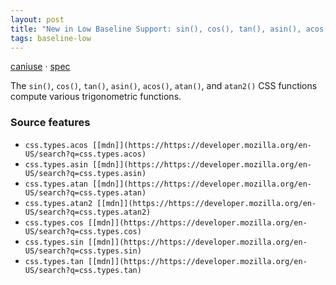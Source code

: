 ```yaml
---
layout: post
title: "New in Low Baseline Support: sin(), cos(), tan(), asin(), acos(), atan(), and atan2() (CSS)"
tags: baseline-low
---
```


[caniuse](https://caniuse.com/?search=trig-functions) · [spec](https://drafts.csswg.org/css-values-4/#trig-funcs)

The `sin()`, `cos()`, `tan()`, `asin()`, `acos()`, `atan()`, and `atan2()` CSS functions compute various trigonometric functions.

### Source features

- ``css.types.acos [[mdn]](https://https://developer.mozilla.org/en-US/search?q=css.types.acos)``
- ``css.types.asin [[mdn]](https://https://developer.mozilla.org/en-US/search?q=css.types.asin)``
- ``css.types.atan [[mdn]](https://https://developer.mozilla.org/en-US/search?q=css.types.atan)``
- ``css.types.atan2 [[mdn]](https://https://developer.mozilla.org/en-US/search?q=css.types.atan2)``
- ``css.types.cos [[mdn]](https://https://developer.mozilla.org/en-US/search?q=css.types.cos)``
- ``css.types.sin [[mdn]](https://https://developer.mozilla.org/en-US/search?q=css.types.sin)``
- ``css.types.tan [[mdn]](https://https://developer.mozilla.org/en-US/search?q=css.types.tan)``

